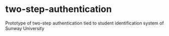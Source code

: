 # two-step-authentication
Prototype of two-step authentication tied to student identification system of Sunway University
